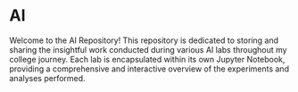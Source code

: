 # AI
Welcome to the AI Repository! This repository is dedicated to storing and sharing the insightful work conducted during various AI labs throughout my college journey. Each lab is encapsulated within its own Jupyter Notebook, providing a comprehensive and interactive overview of the experiments and analyses performed.
